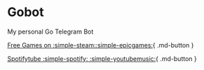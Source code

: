 # Gobot
My personal Go Telegram Bot

[Free Games on :simple-steam::simple-epicgames:](freegames.md){ .md-button }

[Spotifytube :simple-spotify: :simple-youtubemusic:](spotifytube.md){ .md-button }
